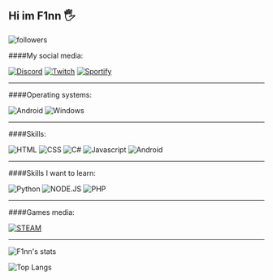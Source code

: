 Hi im F1nn 🖐
---

![followers](https://img.shields.io/github/followers/{F1nnD3v}.svg?style=social&label=Follow&maxAge=2592000)

####My social media:

[![Discord](https://img.shields.io/badge/Discord-7289DA?style=for-the-badge&logo=discord&logoColor=white)](https://discord.gg/DHrun7NHzB) [![Twitch](https://img.shields.io/badge/Twitch-9146FF?style=for-the-badge&logo=twitch&logoColor=white)](https://www.twitch.tv/finn21) [![Sportify](https://img.shields.io/badge/Spotify-1ED760?&style=for-the-badge&logo=spotify&logoColor=white)](https://open.spotify.com/user/3cpjegzdjcqv5g90n2fx3alki)

---

####Operating systems:

![Android](https://img.shields.io/badge/Android-3DDC84?style=for-the-badge&logo=android&logoColor=white) ![Windows](https://img.shields.io/badge/Windows-0078D6?style=for-the-badge&logo=windows&logoColor=white)

---

####Skills:

![HTML](https://img.shields.io/badge/HTML5-E34F26?style=for-the-badge&logo=html5&logoColor=white) ![CSS](https://img.shields.io/badge/CSS3-1572B6?style=for-the-badge&logo=css3&logoColor=white) ![C#](https://img.shields.io/badge/C%23-239120?style=for-the-badge&logo=c-sharp&logoColor=white) ![Javascript](https://img.shields.io/badge/JavaScript-F7DF1E?style=for-the-badge&logo=javascript&logoColor=black) ![Android](https://img.shields.io/badge/Android-3DDC84?style=for-the-badge&logo=android&logoColor=white)

---

####Skills I want to learn:

![Python](https://img.shields.io/badge/Python-14354C?style=for-the-badge&logo=python&logoColor=white) ![NODE.JS](https://img.shields.io/badge/Node.js-43853D?style=for-the-badge&logo=node.js&logoColor=white) ![PHP](https://img.shields.io/badge/PHP-777BB4?style=for-the-badge&logo=php&logoColor=white)

---

####Games media:

[![STEAM](https://img.shields.io/badge/Steam-000000?style=for-the-badge&logo=steam&logoColor=white)](https://steamcommunity.com/id/F1nnS)

---

![F1nn's stats](https://github-readme-stats.vercel.app/api?username=F1nnD3v&show_icons=true&theme=radical)

![Top Langs](https://github-readme-stats.vercel.app/api/top-langs/?username=F1nnD3v&layout=compact)

